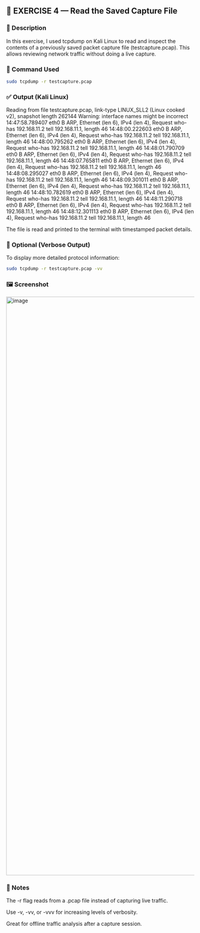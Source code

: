## 📖 EXERCISE 4 — Read the Saved Capture File
### 📘 Description

In this exercise, I used tcpdump on Kali Linux to read and inspect the contents of a previously saved packet capture file (testcapture.pcap).
This allows reviewing network traffic without doing a live capture.

### 🧩 Command Used
```bash
sudo tcpdump -r testcapture.pcap
```
### ✅ Output (Kali Linux)
Reading from file testcapture.pcap, link-type LINUX_SLL2 (Linux cooked v2), snapshot length 262144
Warning: interface names might be incorrect
14:47:58.789407 eth0  B   ARP, Ethernet (len 6), IPv4 (len 4), Request who-has 192.168.11.2 tell 192.168.11.1, length 46
14:48:00.222603 eth0  B   ARP, Ethernet (len 6), IPv4 (len 4), Request who-has 192.168.11.2 tell 192.168.11.1, length 46
14:48:00.795262 eth0  B   ARP, Ethernet (len 6), IPv4 (len 4), Request who-has 192.168.11.2 tell 192.168.11.1, length 46
14:48:01.790709 eth0  B   ARP, Ethernet (len 6), IPv4 (len 4), Request who-has 192.168.11.2 tell 192.168.11.1, length 46
14:48:07.765811 eth0  B   ARP, Ethernet (len 6), IPv4 (len 4), Request who-has 192.168.11.2 tell 192.168.11.1, length 46
14:48:08.295027 eth0  B   ARP, Ethernet (len 6), IPv4 (len 4), Request who-has 192.168.11.2 tell 192.168.11.1, length 46
14:48:09.301011 eth0  B   ARP, Ethernet (len 6), IPv4 (len 4), Request who-has 192.168.11.2 tell 192.168.11.1, length 46
14:48:10.782619 eth0  B   ARP, Ethernet (len 6), IPv4 (len 4), Request who-has 192.168.11.2 tell 192.168.11.1, length 46
14:48:11.290718 eth0  B   ARP, Ethernet (len 6), IPv4 (len 4), Request who-has 192.168.11.2 tell 192.168.11.1, length 46
14:48:12.301113 eth0  B   ARP, Ethernet (len 6), IPv4 (len 4), Request who-has 192.168.11.2 tell 192.168.11.1, length 46


The file is read and printed to the terminal with timestamped packet details.

### 🧩 Optional (Verbose Output)

To display more detailed protocol information:
```bash
sudo tcpdump -r testcapture.pcap -vv
```
### 🖼️ Screenshot

<img width="2582" height="1550" alt="image" src="https://github.com/user-attachments/assets/ea6bb57a-9592-4a72-9356-21d8342bfc17" />


### 🧠 Notes

The -r flag reads from a .pcap file instead of capturing live traffic.

Use -v, -vv, or -vvv for increasing levels of verbosity.

Great for offline traffic analysis after a capture session.
